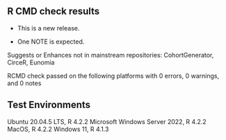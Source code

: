 ## R CMD check results

- This is a new release.

- One NOTE is expected.

Suggests or Enhances not in mainstream repositories: CohortGenerator, CirceR, Eunomia

RCMD check passed on the following platforms with 0 errors, 0 warnings, and 0 notes

## Test Environments

Ubuntu 20.04.5 LTS, R 4.2.2
Microsoft Windows Server 2022, R 4.2.2
MacOS, R 4.2.2
Windows 11, R 4.1.3

